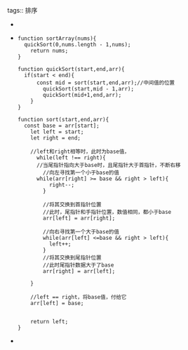 tags:: 排序

-
- ```
  function sortArray(nums){
  	quickSort(0,nums.length - 1,nums);
      return nums;
  }
  
  function quickSort(start,end,arr){
  	if(start < end){
      	const mid = sort(start,end,arr);//中间值的位置
          quickSort(start,mid - 1,arr);
          quickSort(mid+1,end,arr);
      }
  }
  
  function sort(start,end,arr){
  	const base = arr[start];
      let left = start;
      let right = end;
      
      //left和right相等时，此时为base值，
     	while(left !== right){
      	//当尾指针指向大于base时，且尾指针大于首指针，不断右移
          //向左寻找第一个小于base的值
      	while(arr[right] >= base && right > left){
          	right--;    
          }
          
          //将其交换到首指针位置
          //此时，尾指针和手指针位置，数值相同，都小于base
          arr[left] = arr[right];
          
          //向右寻找第一个大于base的值
          while(arr[left] <=base && right > left){
          	left++;
          }
          //将其交换到尾指针位置
          //此时尾指针数据大于了base
          arr[right] = arr[left];
          
      }
      
      //left == right，将base值，付给它
      arr[left] = base;
      
      
      return left;
  }
  ```
-